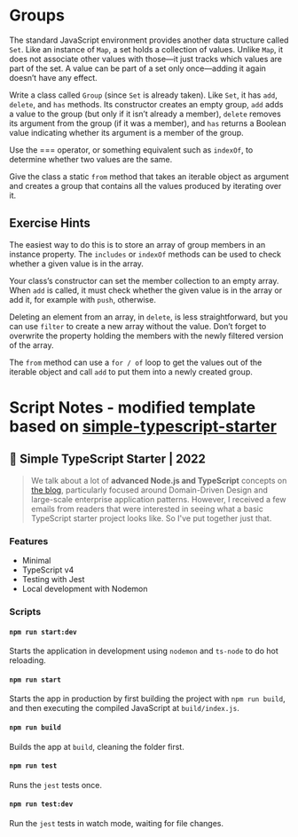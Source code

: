 # Groups

The standard JavaScript environment provides another data structure called
`Set`. Like an instance of `Map`, a set holds a collection of values. Unlike `Map`,
it does not associate other values with those—it just tracks which values
are part of the set. A value can be part of a set only once—adding it again
doesn’t have any effect.

Write a class called `Group` (since `Set` is already taken). Like `Set`, it has `add`,
`delete`, and `has` methods. Its constructor creates an empty group, `add` adds a
value to the group (but only if it isn’t already a member), `delete` removes its
argument from the group (if it was a member), and `has` returns a Boolean
value indicating whether its argument is a member of the group.

Use the === operator, or something equivalent such as `indexOf`, to determine whether two values are the same.

Give the class a static `from` method that takes an iterable object as argument and creates a group that contains all the values produced by iterating
over it.

## Exercise Hints

The easiest way to do this is to store an array of group members in an
instance property. The `includes` or `indexOf` methods can be used to check
whether a given value is in the array.

Your class’s constructor can set the member collection to an empty
array. When `add` is called, it must check whether the given value is in the
array or add it, for example with `push`, otherwise.

Deleting an element from an array, in `delete`, is less straightforward, but
you can use `filter` to create a new array without the value. Don’t forget to
overwrite the property holding the members with the newly filtered version
of the array.

The `from` method can use a `for / of` loop to get the values out of the iterable object and call `add` to put them into a newly created group.

# Script Notes - modified template based on [simple-typescript-starter](https://github.com/stemmlerjs/simple-typescript-starter)

## 🧰 Simple TypeScript Starter | 2022

> We talk about a lot of **advanced Node.js and TypeScript** concepts on [the blog](https://khalilstemmler.com), particularly focused around Domain-Driven Design and large-scale enterprise application patterns. However, I received a few emails from readers that were interested in seeing what a basic TypeScript starter project looks like. So I've put together just that.

### Features

- Minimal
- TypeScript v4
- Testing with Jest
- Local development with Nodemon

### Scripts

#### `npm run start:dev`

Starts the application in development using `nodemon` and `ts-node` to do hot reloading.

#### `npm run start`

Starts the app in production by first building the project with `npm run build`, and then executing the compiled JavaScript at `build/index.js`.

#### `npm run build`

Builds the app at `build`, cleaning the folder first.

#### `npm run test`

Runs the `jest` tests once.

#### `npm run test:dev`

Run the `jest` tests in watch mode, waiting for file changes.
